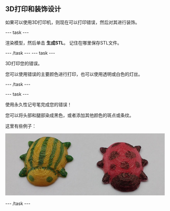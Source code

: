 ## 3D打印和装饰设计

如果可以使用3D打印机，则现在可以打印错误，然后对其进行装饰。

--- task ---

渲染模型，然后单击 **生成STL**。 记住在哪里保存STL文件。

--- /task --- --- task ---

3D打印您的错误。

您可以使用错误的主要颜色进行打印，也可以使用透明或白色的灯丝。

--- /task ---

--- task ---

使用永久性记号笔完成您的错误！

您可以将头部和腿部染成黑色，或者添加其他颜色的斑点或条纹。

这里有些例子：

![截屏](images/bug-decorated.png)

--- /task ---

 




  
